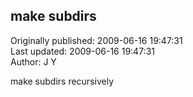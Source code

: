 ## make subdirs  
Originally published: 2009-06-16 19:47:31  
Last updated: 2009-06-16 19:47:31  
Author: J Y  
  
make subdirs recursively
